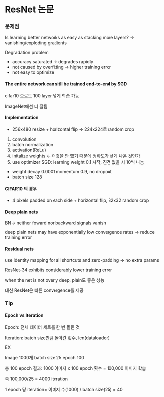 # ResNet 논문

### 문제점
Is learning better networks as easy as stacking more layers? -> vanishing/exploding gradients

Degradation problem
- accuracy saturated -> degrades rapidly
- not caused by overfitting -> higher training error
- not easy to optimize


#### The entire network can sitll be trained end-to-end by SGD
cifar10 으로도 100 layer 넘게 학습 가능

ImageNet에선 더 잘됨 

#### Implementation
- 256x480 resize + horizontal flip -> 224x224로 random crop
1. convolution
2. batch normalization
3. activation(ReLu)
4. initalize weights <- 이것을 안 했기 때문에 정확도가 낮게 나온 것인가
5. use optimizer SGD: learning weight 0.1 시작, 진전 없을 시 10씩 나눔
- weight decay 0.0001 momentum 0.9, no dropout
- batch size 128

#### CIFAR10 의 경우
- 4 pixels padded on each side + horizontal flip, 32x32 random crop

#### Deep plain nets
BN-> neither foward nor backward signals vanish

deep plain nets may have exponentially low convergence rates -> reduce training error

#### Residual nets
use identity mapping for all shortcuts and zero-padding -> no extra params

ResNet-34 exhibits considerably lower training error

when the net is not overly deep, plain도 좋은 성능

대신 ResNet은 빠른 convergence를 제공

### Tip
#### Epoch vs Iteration
Epoch: 전체 데이터 세트를 한 번 돌린 것

Iteration: batch size만큼 돌아간 횟수, len(dataloader)

EX

Image 1000개 batch size 25 epoch 100

총 100 epoch 결과: 1000 이미지 x 100 epoch 횟수 = 100,000 이미지 학습

즉 100,000/25 = 4000 iteration

1 epoch 당 iteration= 이미지 수(1000) / batch size(25) = 40
